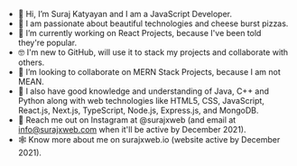 - 👋 Hi, I’m Suraj Katyayan and I am a JavaScript Developer.
- 👀 I am passionate about beautiful technologies and cheese burst pizzas.
- 🌱 I’m currently working on React Projects, because I've been told they're popular.
- 🤓 I'm new to GitHub, will use it to stack my projects and collaborate with others.
- 🤝 I’m looking to collaborate on MERN Stack Projects, because I am not MEAN.
- 🧠 I also have good knowledge and understanding of Java, C++ and Python along with web technologies like HTML5, CSS, JavaScript, React.js, Next.js, TypeScript, Node.js, Express.js, and MongoDB.
- 💌 Reach me out on Instagram at @surajxweb (and email at info@surajxweb.com when it'll be active by December 2021).
- 🕸️ Know more about me on surajxweb.io (website active by December 2021).

<!---
surajxweb-io/surajxweb-io is a ✨ special ✨ repository because its `README.md` (this file) appears on your GitHub profile.
You can click the Preview link to take a look at your changes.
--->
